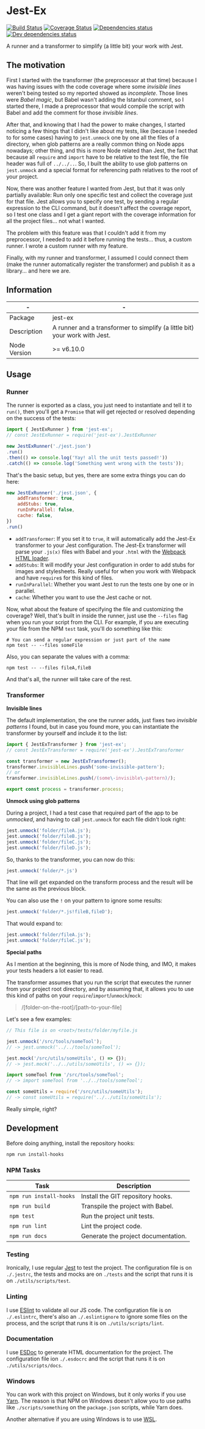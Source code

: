 # Jest-Ex

[![Build Status](https://travis-ci.org/homer0/jest-ex.svg?branch=master)](https://travis-ci.org/homer0/jest-ex) [![Coverage Status](https://coveralls.io/repos/homer0/jest-ex/badge.svg?branch=master&service=github)](https://coveralls.io/github/homer0/jest-ex?branch=master) [![Dependencies status](https://david-dm.org/homer0/jest-ex.svg)](https://david-dm.org/homer0/jest-ex) [![Dev dependencies status](https://david-dm.org/homer0/jest-ex/dev-status.svg)](https://david-dm.org/homer0/jest-ex#info=devDependencies)

A runner and a transformer to simplify (a little bit) your work with Jest.

## The motivation

First I started with the transformer (the preprocessor at that time) because I was having issues with the code coverage where some _invisible lines_ weren't being tested so my reported showed as _incomplete_. Those lines were _Babel magic_, but Babel wasn't adding the Istanbul comment, so I started there, I made a preprocessor that would compile the script with Babel and add the comment for those _invisible lines_.

After that, and knowing that I had the power to make changes, I started noticing a few things that I didn't like about my tests, like (because I needed to for some cases) having to `jest.unmock` one by one all the files of a directory, when glob patterns are a really common thing on Node apps nowadays; other thing, and this is more Node related than Jest, the fact that because all `require` and `import` have to be relative to the test file, the file header was full of `../../..`. So, I built the ability to use glob patterns on `jest.unmock` and a special format for referencing path relatives to the root of your project.

Now, there was another feature I wanted from Jest, but that it was only partially available: Run only one specific test and collect the coverage just for that file. Jest allows you to specify one test, by sending a regular expression to the CLI command, but it doesn't affect the coverage report, so I test one class and I get a giant report with the coverage information for all the project files... not what I wanted.

The problem with this feature was that I couldn't add it from my preprocessor, I needed to add it before running the tests... thus, a custom runner. I wrote a custom runner with my feature.

Finally, with my runner and transformer, I assumed I could connect them (make the runner automatically register the transformer) and publish it as a library... and here we are.

## Information

| -            | -                                                                  |
|--------------|--------------------------------------------------------------------|
| Package      | jest-ex                                                 |
| Description  | A runner and a transformer to simplify (a little bit) your work with Jest. |
| Node Version | >= v6.10.0                                                          |

## Usage

### Runner

The runner is exported as a class, you just need to instantiate and tell it to `run()`, then you'll get a `Promise` that will get rejected or resolved depending on the success of the tests:

```js
import { JestExRunner } from 'jest-ex';
// const JestExRunner = require('jest-ex').JestExRunner

new JestExRunner('./jest.json')
.run()
.then(() => console.log('Yay! all the unit tests passed!'))
.catch(() => console.log('Something went wrong with the tests'));
```

That's the basic setup, but yes, there are some extra things you can do here:

```js
new JestExRunner('./jest.json', {
    addTransformer: true,
    addStubs: true,
    runInParallel: false,
    cache: false,
})
.run()
```

- `addTransformer`: If you set it to `true`, it will automatically add the Jest-Ex transformer to your Jest configuration. The Jest-Ex transformer will parse your `.js(x)` files with Babel and your `.html` with the [Webpack HTML loader](https://www.npmjs.com/package/html-loader).
- `addStubs`: It will modify your Jest configuration in order to add stubs for images and stylesheets. Really useful for when you work with Webpack and have `require`s for this kind of files.
- `runInParallel`: Whether you want Jest to run the tests one by one or in parallel.
- `cache`: Whether you want to use the Jest cache or not.

Now, what about the feature of specifying the file and customizing the coverage? Well, that's built in inside the runner, just use the `--files` flag when you run your script from the CLI. For example, if you are executing your file from the NPM `test` task, you'll do something like this:

```
# You can send a regular expression or just part of the name
npm test -- --files someFile
```
Also, you can separate the values with a comma:

```
npm test -- --files fileA,fileB
```

And that's all, the runner will take care of the rest.

### Transformer

**Invisible lines**

The default implementation, the one the runner adds, just fixes two _invisible patterns_ I found, but in case you found more, you can instantiate the transformer by yourself and include it to the list:

```js
import { JestExTransformer } from 'jest-ex';
// const JestExTransformer = require('jest-ex').JestExTransformer

const transformer = new JestExTransformer();
transformer.invisibleLines.push('some-invisible-pattern');
// or
transformer.invisibleLines.push(/(some\-invisible\-pattern)/);

export const process = transformer.process;
```

**Unmock using glob patterns**

During a project, I had a test case that required part of the app to be _unmocked_, and having to call `jest.unmock` for each file didn't look right:

```js
jest.unmock('folder/fileA.js');
jest.unmock('folder/fileB.js');
jest.unmock('folder/fileC.js');
jest.unmock('folder/fileD.js');
```

So, thanks to the transformer, you can now do this:

```js
jest.unmock('folder/*.js')
```

That line will get expanded on the transform process and the result will be the same as the previous block.

You can also use the `!` on your pattern to ignore some results:

```js
jest.unmock('folder/*.js!fileB,fileD');
```

That would expand to:

```js
jest.unmock('folder/fileA.js');
jest.unmock('folder/fileC.js');
```

**Special paths**

As I mention at the beginning, this is more of Node thing, and IMO, it makes your tests headers a lot easier to read.

The transformer assumes that you run the script that executes the runner from your project root directory, and by assuming that, it allows you to use this kind of paths on your `require`/`import`/`unmock`/`mock`:

> /[folder-on-the-root]/[path-to-your-file]

Let's see a few examples:

```js
// This file is on <root>/tests/folder/myfile.js

jest.unmock('/src/tools/someTool');
// -> jest.unmock('../../tools/someTool');

jest.mock('/src/utils/someUtils', () => {});
// -> jest.mock('../../utils/someUtils', () => {});

import someTool from '/src/tools/someTool';
// -> import someTool from '../../tools/someTool';

const someUtils = require('/src/utils/someUtils');
// -> const someUtils = require('../../utils/someUtils');
```

Really simple, right?

## Development

Before doing anything, install the repository hooks:

```bash
npm run install-hooks
```

### NPM Tasks

| Task                    | Description                         |
|-------------------------|-------------------------------------|
| `npm run install-hooks` | Install the GIT repository hooks.   |
| `npm run build`         | Transpile the project with Babel.   |
| `npm test`              | Run the project unit tests.         |
| `npm run lint`          | Lint the project code.              |
| `npm run docs`          | Generate the project documentation. |

### Testing

Ironically, I use regular [Jest](https://facebook.github.io/jest/) to test the project. The configuration file is on `./.jestrc`, the tests and mocks are on `./tests` and the script that runs it is on `./utils/scripts/test`.

### Linting

I use [ESlint](http://eslint.org) to validate all our JS code. The configuration file is on `./.eslintrc`, there's also an `./.eslintignore` to ignore some files on the process, and the script that runs it is on `./utils/scripts/lint`.

### Documentation

I use [ESDoc](http://esdoc.org) to generate HTML documentation for the project. The configuration file ion `./.esdocrc` and the script that runs it is on `./utils/scripts/docs`.

### Windows

You can work with this project on Windows, but it only works if you use [Yarn](https://yarnpkg.com/en/docs/install). The reason is that NPM on Windows doesn't allow you to use paths like `./scripts/something` on the `package.json` scripts, while Yarn does.

Another alternative if you are using Windows is to use [WSL](https://docs.microsoft.com/en-us/windows/wsl/install-win10).
